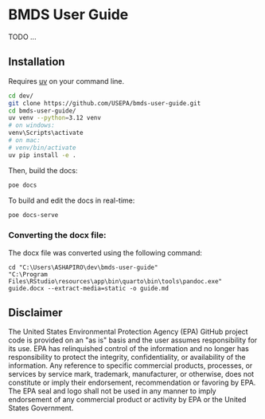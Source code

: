 # BMDS User Guide

TODO ...

## Installation

Requires [uv](https://docs.astral.sh/uv/) on your command line.

```bash
cd dev/
git clone https://github.com/USEPA/bmds-user-guide.git
cd bmds-user-guide/
uv venv --python=3.12 venv
# on windows:
venv\Scripts\activate
# on mac:
# venv/bin/activate
uv pip install -e .
```

Then, build the docs:

```bash
poe docs
```

To build and edit the docs in real-time:

```bash
poe docs-serve
```

### Converting the docx file:

The docx file was converted using the following command:

```batch
cd "C:\Users\ASHAPIRO\dev\bmds-user-guide"
"C:\Program Files\RStudio\resources\app\bin\quarto\bin\tools\pandoc.exe" guide.docx --extract-media=static -o guide.md
```

## Disclaimer

The United States Environmental Protection Agency (EPA) GitHub project code is provided on an "as is" basis and the user assumes responsibility for its use.  EPA has relinquished control of the information and no longer has responsibility to protect the integrity, confidentiality, or availability of the information.  Any reference to specific commercial products, processes, or services by service mark, trademark, manufacturer, or otherwise, does not constitute or imply their endorsement, recommendation or favoring by EPA.  The EPA seal and logo shall not be used in any manner to imply endorsement of any commercial product or activity by EPA or the United States Government.
